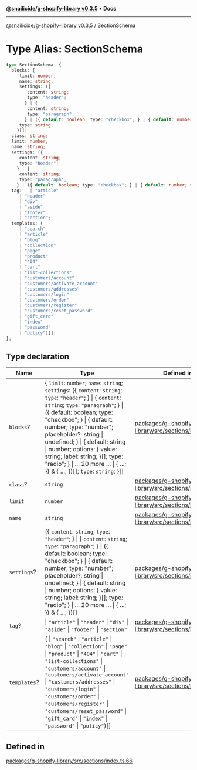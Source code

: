 [**@snailicide/g-shopify-library v0.3.5**](../README.md) • **Docs**

---

[@snailicide/g-shopify-library v0.3.5](../README.md) / SectionSchema

# Type Alias: SectionSchema

```ts
type SectionSchema: {
  blocks: {
     limit: number;
     name: string;
     settings: ({
        content: string;
        type: "header";
       } | {
        content: string;
        type: "paragraph";
       } | ({ default: boolean; type: "checkbox"; } | { default: number; type: "number"; placeholder?: string | undefined; } | { default: string | number; options: { value: string; label: string; }[]; type: "radio"; } | ... 20 more ... | { ...; }) & { ...; })[];
     type: string;
    }[];
  class: string;
  limit: number;
  name: string;
  settings: ({
     content: string;
     type: "header";
    } | {
     content: string;
     type: "paragraph";
    } | ({ default: boolean; type: "checkbox"; } | { default: number; type: "number"; placeholder?: string | undefined; } | { default: string | number; options: { value: string; label: string; }[]; type: "radio"; } | ... 20 more ... | { ...; }) & { ...; })[];
  tag:   | "article"
     | "header"
     | "div"
     | "aside"
     | "footer"
     | "section";
  templates: (
     | "search"
     | "article"
     | "blog"
     | "collection"
     | "page"
     | "product"
     | "404"
     | "cart"
     | "list-collections"
     | "customers/account"
     | "customers/activate_account"
     | "customers/addresses"
     | "customers/login"
     | "customers/order"
     | "customers/register"
     | "customers/reset_password"
     | "gift_card"
     | "index"
     | "password"
     | "policy")[];
};
```

## Type declaration

| Name         | Type                                                                                                                                                                                                                                                                                                                                                                                                                                                       | Defined in                                                                                                                                                              |
| ------------ | ---------------------------------------------------------------------------------------------------------------------------------------------------------------------------------------------------------------------------------------------------------------------------------------------------------------------------------------------------------------------------------------------------------------------------------------------------------- | ----------------------------------------------------------------------------------------------------------------------------------------------------------------------- |
| `blocks`?    | \{ `limit`: `number`; `name`: `string`; `settings`: (\{ `content`: `string`; `type`: `"header"`; } \| \{ `content`: `string`; `type`: `"paragraph"`; } \| (\{ default: boolean; type: "checkbox"; } \| \{ default: number; type: "number"; placeholder?: string \| undefined; } \| \{ default: string \| number; options: \{ value: string; label: string; }\[]; type: "radio"; } \| ... 20 more ... \| \{ ...; }) & \{ ...; })\[]; `type`: `string`; }\[] | [packages/g-shopify-library/src/sections/index.ts:55](https://github.com/gbtunney/snailicide-monorepo/blob/master/packages/g-shopify-library/src/sections/index.ts#L55) |
| `class`?     | `string`                                                                                                                                                                                                                                                                                                                                                                                                                                                   | [packages/g-shopify-library/src/sections/index.ts:56](https://github.com/gbtunney/snailicide-monorepo/blob/master/packages/g-shopify-library/src/sections/index.ts#L56) |
| `limit`      | `number`                                                                                                                                                                                                                                                                                                                                                                                                                                                   | [packages/g-shopify-library/src/sections/index.ts:58](https://github.com/gbtunney/snailicide-monorepo/blob/master/packages/g-shopify-library/src/sections/index.ts#L58) |
| `name`       | `string`                                                                                                                                                                                                                                                                                                                                                                                                                                                   | [packages/g-shopify-library/src/sections/index.ts:59](https://github.com/gbtunney/snailicide-monorepo/blob/master/packages/g-shopify-library/src/sections/index.ts#L59) |
| `settings`?  | (\{ `content`: `string`; `type`: `"header"`; } \| \{ `content`: `string`; `type`: `"paragraph"`; } \| (\{ default: boolean; type: "checkbox"; } \| \{ default: number; type: "number"; placeholder?: string \| undefined; } \| \{ default: string \| number; options: \{ value: string; label: string; }\[]; type: "radio"; } \| ... 20 more ... \| \{ ...; }) & \{ ...; })\[]                                                                             | [packages/g-shopify-library/src/sections/index.ts:60](https://github.com/gbtunney/snailicide-monorepo/blob/master/packages/g-shopify-library/src/sections/index.ts#L60) |
| `tag`?       | \| `"article"` \| `"header"` \| `"div"` \| `"aside"` \| `"footer"` \| `"section"`                                                                                                                                                                                                                                                                                                                                                                          | [packages/g-shopify-library/src/sections/index.ts:62](https://github.com/gbtunney/snailicide-monorepo/blob/master/packages/g-shopify-library/src/sections/index.ts#L62) |
| `templates`? | ( \| `"search"` \| `"article"` \| `"blog"` \| `"collection"` \| `"page"` \| `"product"` \| `"404"` \| `"cart"` \| `"list-collections"` \| `"customers/account"` \| `"customers/activate_account"` \| `"customers/addresses"` \| `"customers/login"` \| `"customers/order"` \| `"customers/register"` \| `"customers/reset_password"` \| `"gift_card"` \| `"index"` \| `"password"` \| `"policy"`)\[]                                                       | [packages/g-shopify-library/src/sections/index.ts:64](https://github.com/gbtunney/snailicide-monorepo/blob/master/packages/g-shopify-library/src/sections/index.ts#L64) |

## Defined in

[packages/g-shopify-library/src/sections/index.ts:66](https://github.com/gbtunney/snailicide-monorepo/blob/master/packages/g-shopify-library/src/sections/index.ts#L66)
